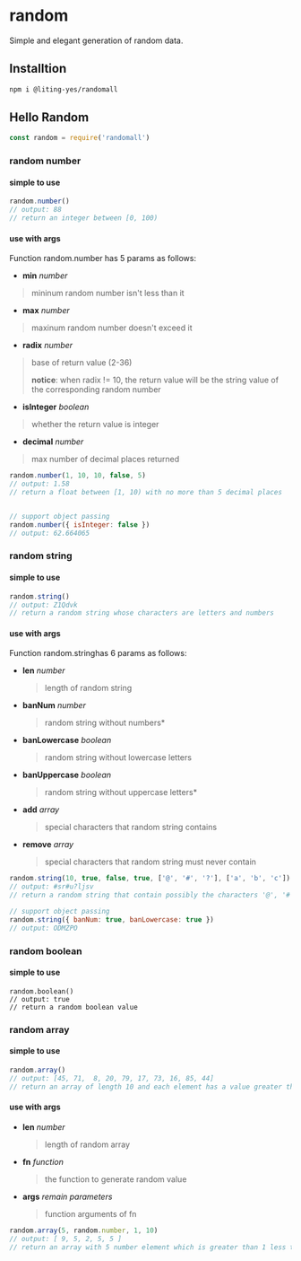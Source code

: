 # random

Simple and elegant generation of random data.



## Installtion

```sh
npm i @liting-yes/randomall
```



## Hello Random

```js
const random = require('randomall')
```

### random number

#### simple to use

```js
random.number()
// output: 88
// return an integer between [0, 100)
```
#### use with args

Function random.number has 5 params as follows:

- **min** *number*

> mininum random number isn't less than it

- **max** *number*

> maxinum random number doesn't exceed it

- **radix** *number*

> base of return value (2-36)
>
> **notice**: when radix != 10, the return value will be the string value of the corresponding random number

- **isInteger** *boolean*

> whether the return value is integer

- **decimal** *number*

> max number of decimal places returned



```js
random.number(1, 10, 10, false, 5)
// output: 1.58
// return a float between [1, 10) with no more than 5 decimal places


// support object passing
random.number({ isInteger: false })
// output: 62.664065
```

### random string

#### simple to use

```js
random.string()
// output: Z1Qdvk
// return a random string whose characters are letters and numbers
```



#### use with args

Function random.stringhas 6 params as follows:



- **len** *number*

  > length of random string

- **banNum** *number*

  > random string without numbers*

- **banLowercase** *boolean*

  > random string without lowercase letters

- **banUppercase** *boolean*

  > random string without uppercase letters*

- **add** *array*

  > special characters that random string contains

- **remove** *array*

  > special characters that random string must never contain

```js
random.string(10, true, false, true, ['@', '#', '?'], ['a', 'b', 'c'])
// output: #sr#u?ljsv
// return a random string that contain possibly the characters '@', '#', '? ' and no digits, uppercase letters, 'a', 'b', 'c'

// support object passing
random.string({ banNum: true, banLowercase: true })
// output: ODMZPO
```



### random boolean

#### simple to use

```
random.boolean()
// output: true
// return a random boolean value
```



### random array

#### simple to use

```js
random.array()
// output: [45, 71,  8, 20, 79, 17, 73, 16, 85, 44]
// return an array of length 10 and each element has a value greater than 0 and less than 100
```



#### use with args

- **len** *number*

  > length of random array

- **fn** *function* 

  > the function to generate random value

- **args** *remain parameters*

  > function arguments of fn

```js
random.array(5, random.number, 1, 10)
// output: [ 9, 5, 2, 5, 5 ]
// return an array with 5 number element which is greater than 1 less than 10
```

